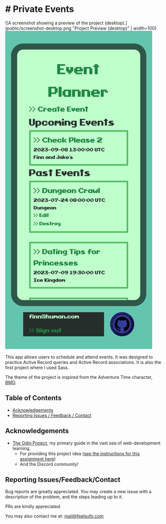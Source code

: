 # # Private Events

![A screenshot showing a preview of the project (desktop).](public/screenshot-desktop.png "Project Preview (desktop)" | width=100)
![a screenshot showing a preview of the project (mobile).](public/screenshot-mobile.png "Project Preview (Mobile)")

This app allows users to schedule and attend events. It was designed to practice Active Record queries and Active Record associations. It is also the first project where I used Sass.

The theme of the project is inspired from the Adventure Time character, [BMO](https://adventuretime.fandom.com/wiki/BMO).

<!-- [Click here to see a live-preview hosted on Github.](https://mononoken.github.io/<project_link>/) -->

## Table of Contents

- [Acknowledgements](#acknowledgements)
- [Reporting Issues / Feedback / Contact](#reporting-issuesfeedbackcontact)

## Acknowledgements

- [The Odin Project](https://www.theodinproject.com), my primary guide in the vast sea of web-development learning.
  - For providing this project idea ([see the instructions for this assignment here](https://www.theodinproject.com/lessons/ruby-on-rails-private-events))
  - And the Discord community!

## Reporting Issues/Feedback/Contact

Bug reports are greatly appreciated. You may create a new issue with a description of the problem, and the steps leading up to it.

PRs are kindly appreciated.

You may also contact me at: mail@feelsufo.com

